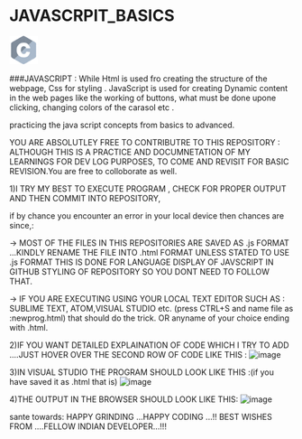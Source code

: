 # JAVASCRPIT_BASICS

<!--<img src="https://cdn.jsdelivr.net/npm/programming-languages-logos/src/javascript/javascript.png" height="100">-->

<img src="https://github.com/abrahamcalf/languages.abranhe.com/blob/master/public/favicon.gif?raw=true" height="50">


###JAVASCRIPT : While Html is used fro creating the structure of the webpage, Css for styling . JavaScript is used for creating Dynamic content in the web pages like the working of buttons, what must be done upone clicking, changing colors of the carasol etc .

practicing the java script concepts from basics to advanced.

YOU ARE ABSOLUTLEY FREE TO CONTRIBUTRE TO THIS REPOSITORY : ALTHOUGH THIS IS A PRACTICE AND DOCUMNETATION OF MY LEARNINGS FOR DEV LOG PURPOSES, TO COME AND REVISIT FOR BASIC REVISION.You are free to colloborate as well.

1)I TRY MY BEST TO EXECUTE PROGRAM , CHECK FOR PROPER OUTPUT AND THEN COMMIT INTO REPOSITORY,

if by chance you encounter an error in your local device then chances are since,:

-> MOST OF THE FILES IN THIS REPOSITORIES ARE SAVED AS .js FORMAT ...KINDLY RENAME THE FILE INTO .html FORMAT UNLESS STATED TO USE .js FORMAT
   THIS IS DONE FOR LANGUAGE DISPLAY OF JAVSCRIPT IN GITHUB STYLING OF REPOSITORY SO YOU DONT NEED TO FOLLOW THAT.
   
-> IF YOU ARE EXECUTING USING YOUR LOCAL TEXT EDITOR SUCH AS : SUBLIME TEXT, ATOM,VISUAL STUDIO etc.
   (press CTRL+S and name file as :newprog.html) that should do the trick. OR anyname of your choice ending with .html.

2)IF YOU WANT DETAILED EXPLAINATION OF CODE WHICH I TRY TO ADD ....JUST HOVER OVER THE SECOND ROW OF CODE LIKE THIS :
![image](https://github.com/koushhik/JAVASCRPIT_BASICS/assets/54579643/7b7c26ac-5373-486e-9441-1eae11273f10)

3)IN VISUAL STUDIO THE PROGRAM SHOULD LOOK LIKE THIS :(if you have saved it as .html that is)
![image](https://github.com/koushhik/JAVASCRPIT_BASICS/assets/54579643/2bf28f6d-1321-4b64-83ab-a7db06c70f12)

4)THE OUTPUT IN THE BROWSER SHOULD LOOK LIKE THIS:
![image](https://github.com/koushhik/JAVASCRPIT_BASICS/assets/54579643/9e7a2498-2000-4dde-b7e8-741c396158fd)




sante towards:  HAPPY GRINDING ...HAPPY CODING ...!! BEST WISHES FROM ....FELLOW INDIAN DEVELOPER...!!!




   


